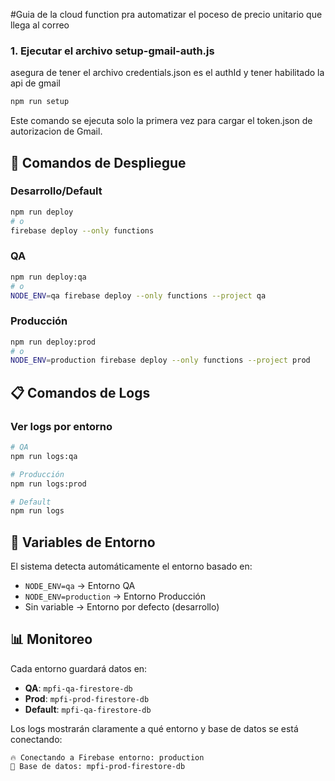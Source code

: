 #Guia de la cloud function pra automatizar el poceso de precio unitario que llega al correo

### 1. Ejecutar el archivo setup-gmail-auth.js

asegura de tener el archivo credentials.json es el authId y tener habilitado la api de gmail

```bash
npm run setup
```
Este comando se ejecuta solo la primera vez para cargar el token.json de autorizacion de Gmail.


## 🚀 Comandos de Despliegue

### Desarrollo/Default
```bash
npm run deploy
# o
firebase deploy --only functions
```

### QA
```bash
npm run deploy:qa
# o
NODE_ENV=qa firebase deploy --only functions --project qa
```

### Producción
```bash
npm run deploy:prod
# o
NODE_ENV=production firebase deploy --only functions --project prod
```

## 📋 Comandos de Logs

### Ver logs por entorno
```bash
# QA
npm run logs:qa

# Producción
npm run logs:prod

# Default
npm run logs
```

## 🔧 Variables de Entorno

El sistema detecta automáticamente el entorno basado en:

- `NODE_ENV=qa` → Entorno QA
- `NODE_ENV=production` → Entorno Producción
- Sin variable → Entorno por defecto (desarrollo)

## 📊 Monitoreo

Cada entorno guardará datos en:

- **QA**: `mpfi-qa-firestore-db`
- **Prod**: `mpfi-prod-firestore-db`
- **Default**: `mpfi-qa-firestore-db`

Los logs mostrarán claramente a qué entorno y base de datos se está conectando:

```
🔥 Conectando a Firebase entorno: production
📄 Base de datos: mpfi-prod-firestore-db
```
